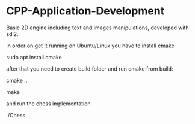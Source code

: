 # CPP-Application-Development

Basic 2D engine including text and images manipulations,  developed with sdl2.

in order on get it running on Ubuntu/Linux you have to install cmake

sudo apt install cmake

after that you need to create build folder and run cmake from build:

cmake ..

make

and run the chess implementation 

./Chess
